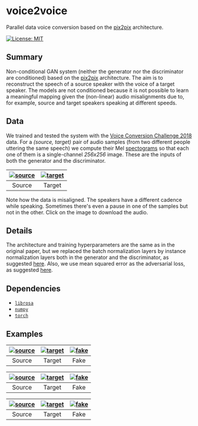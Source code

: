 # voice2voice
Parallel data voice conversion based on the [pix2pix](https://phillipi.github.io/pix2pix/) architecture.

[![License: MIT](https://img.shields.io/badge/License-MIT-yellow.svg)](https://github.com/marcromani/voice2voice/blob/master/LICENSE)

## Summary
Non-conditional GAN system (neither the generator nor the discriminator are conditioned) based on the [pix2pix](https://phillipi.github.io/pix2pix/) architecture. The aim is to reconstruct the speech of a source speaker with the voice of a target speaker. The models are not conditioned because it is not possible to learn a meaningful mapping given the (non-linear) audio misalignments due to, for example, source and target speakers speaking at different speeds.

## Data
We trained and tested the system with the [Voice Conversion Challenge 2018](https://datashare.is.ed.ac.uk/handle/10283/3061) data. For a *(source, target)* pair of audio samples (from two different people uttering the same speech) we compute their Mel [spectograms](https://en.wikipedia.org/wiki/Spectrogram) so that each one of them is a single-channel *256x256* image. These are the inputs of both the generator and the discriminator.

[![](https://github.com/marcromani/voice2voice/blob/master/outputs/source_5.png "source")](https://github.com/marcromani/voice2voice/blob/master/outputs/source_5.wav) | [![](https://github.com/marcromani/voice2voice/blob/master/outputs/target_5.png "target")](https://github.com/marcromani/voice2voice/blob/master/outputs/source_5.wav)
:-:|:-:
Source | Target

Note how the data is misaligned. The speakers have a different cadence while speaking. Sometimes there's even a pause in one of the samples but not in the other. Click on the image to download the audio.

## Details
The architecture and training hyperparameters are the same as in the original paper, but we replaced the batch normalization layers by instance normalization layers both in the generator and the discriminator, as suggested [here](https://arxiv.org/abs/1607.08022). Also, we use mean squared error as the adversarial loss, as suggested [here](https://arxiv.org/abs/1611.04076).

## Dependencies
* [`librosa`](https://librosa.github.io/librosa/index.html#)
* [`numpy`](https://numpy.org/)
* [`torch`](https://pytorch.org/)

## Examples
[![](https://github.com/marcromani/voice2voice/blob/master/outputs/source_1.png "source")](https://github.com/marcromani/voice2voice/blob/master/outputs/source_1.wav) | [![](https://github.com/marcromani/voice2voice/blob/master/outputs/target_1.png "target")](https://github.com/marcromani/voice2voice/blob/master/outputs/target_1.wav) | [![](https://github.com/marcromani/voice2voice/blob/master/outputs/fake_1.png "fake")](https://github.com/marcromani/voice2voice/blob/master/outputs/fake_1.wav)
:-:|:-:|:-:
Source | Target | Fake

[![](https://github.com/marcromani/voice2voice/blob/master/outputs/source_2.png "source")](https://github.com/marcromani/voice2voice/blob/master/outputs/source_2.wav) | [![](https://github.com/marcromani/voice2voice/blob/master/outputs/target_2.png "target")](https://github.com/marcromani/voice2voice/blob/master/outputs/target_2.wav) | [![](https://github.com/marcromani/voice2voice/blob/master/outputs/fake_2.png "fake")](https://github.com/marcromani/voice2voice/blob/master/outputs/fake_2.wav)
:-:|:-:|:-:
Source | Target | Fake

[![](https://github.com/marcromani/voice2voice/blob/master/outputs/source_3.png "source")](https://github.com/marcromani/voice2voice/blob/master/outputs/source_3.wav) | [![](https://github.com/marcromani/voice2voice/blob/master/outputs/target_3.png "target")](https://github.com/marcromani/voice2voice/blob/master/outputs/target_3.wav) | [![](https://github.com/marcromani/voice2voice/blob/master/outputs/fake_3.png "fake")](https://github.com/marcromani/voice2voice/blob/master/outputs/fake_3.wav)
:-:|:-:|:-:
Source | Target | Fake
